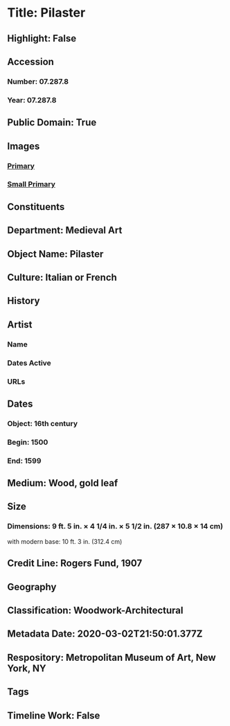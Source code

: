 # Title: Pilaster
## Highlight: False
## Accession
### Number: 07.287.8
### Year: 07.287.8
## Public Domain: True
## Images
### [Primary](https://images.metmuseum.org/CRDImages/md/original/3117.jpg)
### [Small Primary](https://images.metmuseum.org/CRDImages/md/web-large/3117.jpg)
## Constituents
## Department: Medieval Art
## Object Name: Pilaster
## Culture: Italian or French
## History
## Artist
### Name
### Dates Active
### URLs
## Dates
### Object: 16th century
### Begin: 1500
### End: 1599
## Medium: Wood, gold leaf
## Size
### Dimensions: 9 ft. 5 in. × 4 1/4 in. × 5 1/2 in. (287 × 10.8 × 14 cm)
with modern base: 10 ft. 3 in. (312.4 cm)
## Credit Line: Rogers Fund, 1907
## Geography
## Classification: Woodwork-Architectural
## Metadata Date: 2020-03-02T21:50:01.377Z
## Respository: Metropolitan Museum of Art, New York, NY
## Tags
## Timeline Work: False
